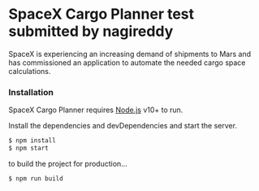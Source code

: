 # SpaceX Cargo Planner test submitted by nagireddy
SpaceX is experiencing an increasing demand of shipments to Mars and has commissioned an application to automate the needed cargo space calculations.

### Installation

SpaceX Cargo Planner requires [Node.js](https://nodejs.org/) v10+ to run.

Install the dependencies and devDependencies and start the server.

```sh
$ npm install
$ npm start
```

to build the project for production...

```sh
$ npm run build
```
